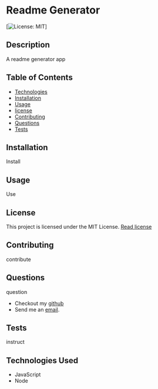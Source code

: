 # Readme Generator

  [![License: MIT](https://img.shields.io/badge/License-MIT-yellow.svg)]

  ## Description
  A readme generator app	

  ## Table of Contents
  * [Technologies](#technologies)
  * [Installation](#installation)
  * [Usage](#usage)
  * [license](#license)
  * [Contributing](#contributing)
  * [Questions](#questions)
  * [Tests](#tests)
  
 
  ## Installation 
  Install

  ## Usage
  Use

  ## License
  This project is licensed under the MIT License.
  [Read license](https://opensource.org/licenses/MIT)

  ## Contributing
  contribute

  ## Questions
  question
  * Checkout my [github](https://github.com/hkjk)
  * Send me an [email](mailto:jhl@jh.com).

  ## Tests
  instruct

  ## Technologies Used
  * JavaScript  
* Node 

